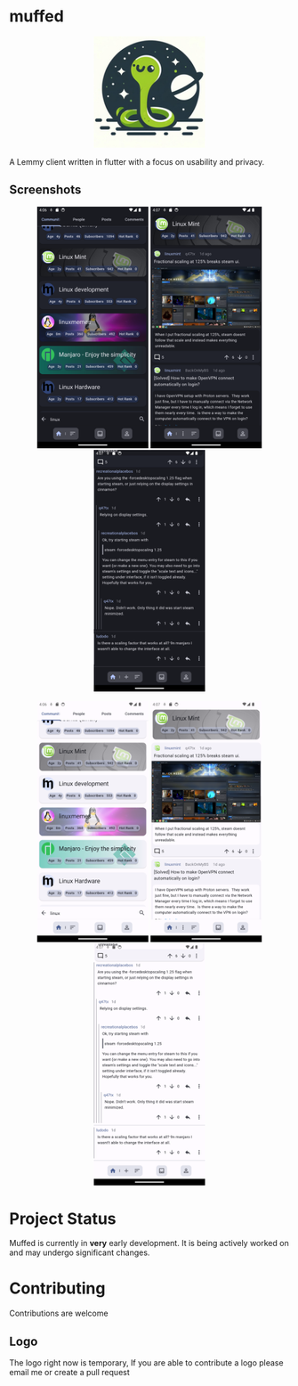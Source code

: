 # muffed

<p align="center">
  <img src="android/app/src/main/res/mipmap-xxxhdpi/ic_launcher.png" width="200">
</p>

A Lemmy client written in flutter with a focus on usability and privacy.

## Screenshots

<p align="center">
  <img src="docs/assets/1.png" width="200">
  <img src="docs/assets/4.png" width="200">
  <img src="docs/assets/5.png" width="200">
</p>
<p align="center">
  <img src="docs/assets/2.png" width="200">
  <img src="docs/assets/3.png" width="200">
  <img src="docs/assets/6.png" width="200">
</p>

# Project Status

Muffed is currently in **very** early development. It is being actively worked on and may undergo
significant changes.

# Contributing

Contributions are welcome

## Logo

The logo right now is temporary, If you are able to contribute a logo please email me or create a
pull request
